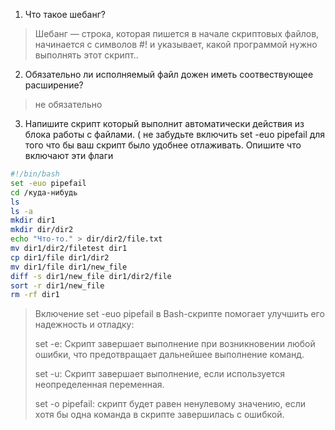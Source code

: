 1. Что такое шебанг?
> Шебанг — строка, которая пишется в начале скриптовых файлов, начинается с символов #! и указывает, какой программой нужно выполнять этот скрипт..
2. Обязательно ли исполняемый файл дожен иметь соотвествующее расширение?
>не обязательно
3. Напишите скрипт который выполнит автоматически действия из блока работы с файлами. ( не забудьте включить set -euo pipefail для того что бы ваш скрипт было удобнее отлаживать. Опишите что включают эти флаги
```bash
#!/bin/bash
set -euo pipefail
cd /куда-нибудь
ls
ls -a
mkdir dir1
mkdir dir/dir2
echo "Что-то." > dir/dir2/file.txt
mv dir1/dir2/filetest dir1
cp dir1/file dir1/dir2
mv dir1/file dir1/new_file
diff -s dir1/new_file dir1/dir2/file
sort -r dir1/new_file
rm -rf dir1
```
>Включение set -euo pipefail в Bash-скрипте помогает улучшить его надежность и отладку:
>
>set -e: Скрипт завершает выполнение при возникновении любой ошибки, что предотвращает дальнейшее выполнение команд.
>
>set -u: Скрипт завершает выполнение, если используется неопределенная переменная.
>
>set -o pipefail: скрипт будет равен ненулевому значению, если хотя бы одна команда в скрипте завершилась с ошибкой. 
